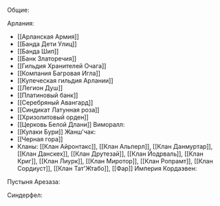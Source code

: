 Общие:

Арлания: 
* [[Арланская Армия]]
* [[Банда Дети Улиц]]
* [[Банда Шип]]
* [[Банк Златоречия]]
* [[Гильдия Хранителей Очага]]
* [[Компания Багровая Игла]]
* [[Купеческая гильдия Арлании]]
* [[Легион Душ]]
* [[Платиновый банк]]
* [[Серебряный Авангард]]
* [[Синдикат Латунная роза]]
* [[Хризолитовый орден]]
* [[Церковь Белой Длани]]
Виморалл:
* [[Кулаки Бури]]
Жанш'чак:
* [[Черная гора]]
* Кланы: [[Клан Айронтакс]], [[Клан Альперл]], [[Клан Данмуртар]], [[Клан Данскех]], [[Клан Друтезай]], [[Клан Йодрваль]], [[Клан Криг]], [[Клан Лиурк]], [[Клан Миротор]], [[Клан Ропрамт]], [[Клан Сордиуст]], [[Клан Тат'Жтабо]], [[Фар]]
Империя Кордаэвен:

Пустыня Арезаза:

Синдерфел:
